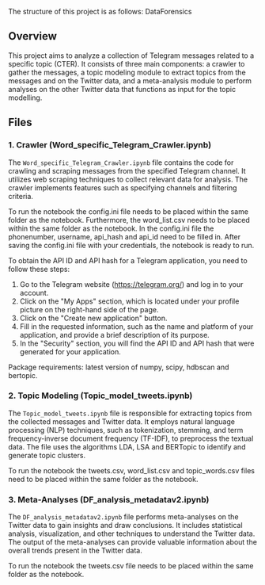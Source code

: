 The structure of this project is as follows:
DataForensics

## Overview
This project aims to analyze a collection of Telegram messages related to a specific topic (CTER). It consists of three main components: a crawler to gather the messages, a topic modeling module to extract topics from the messages and on the Twitter data, and a meta-analysis module to perform analyses on the other Twitter data that functions as input for the topic modelling.

## Files

### 1. Crawler (Word_specific_Telegram_Crawler.ipynb)
The `Word_specific_Telegram_Crawler.ipynb` file contains the code for crawling and scraping messages from the specified Telegram channel. It utilizes web scraping techniques to collect relevant data for analysis. The crawler implements features such as specifying channels and filtering criteria.

To run the notebook the config.ini file needs to be placed within the same folder as the notebook.
Furthermore, the word_list.csv needs to be placed within the same folder as the notebook.
In the config.ini file the phonenumber, username, api_hash and api_id need to be filled in.
After saving the config.ini file with your credentials, the notebook is ready to run.

To obtain the API ID and API hash for a Telegram application, you need to follow these steps:

1. Go to the Telegram website (https://telegram.org/) and log in to your account.
2. Click on the "My Apps" section, which is located under your profile picture on the right-hand side of the page.
3. Click on the "Create new application" button.
4. Fill in the requested information, such as the name and platform of your application, and provide a brief description of its purpose.
5. In the "Security" section, you will find the API ID and API hash that were generated for your application.

Package requirements:
latest version of numpy, scipy, hdbscan and bertopic.

### 2. Topic Modeling (Topic_model_tweets.ipynb)
The `Topic_model_tweets.ipynb` file is responsible for extracting topics from the collected messages and Twitter data. It employs natural language processing (NLP) techniques, such as tokenization, stemming, and term frequency-inverse document frequency (TF-IDF), to preprocess the textual data. The file uses the algorithms LDA, LSA and BERTopic to identify and generate topic clusters.

To run the notebook the tweets.csv, word_list.csv and topic_words.csv files need to be placed within the same folder as the notebook.

### 3. Meta-Analyses (DF_analysis_metadatav2.ipynb)
The `DF_analysis_metadatav2.ipynb` file performs meta-analyses on the Twitter data to gain insights and draw conclusions. It includes statistical analysis, visualization, and other techniques to understand the Twitter data. The output of the meta-analyses can provide valuable information about the overall trends present in the Twitter data.

To run the notebook the tweets.csv file needs to be placed within the same folder as the notebook.

